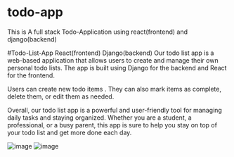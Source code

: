 # todo-app
This is A full stack Todo-Application using react(frontend) and django(backend)

#Todo-List-App React(frontend) Django(backend)
Our todo list app is a web-based application that allows users to create and manage their own personal todo lists. The app is built using Django for the backend and React for the frontend.

Users can create new todo items . They can also mark items as complete, delete them, or edit them as needed.

Overall, our todo list app is a powerful and user-friendly tool for managing daily tasks and staying organized. Whether you are a student, a professional, or a busy parent, this app is sure to help you stay on top of your todo list and get more done each day.

![image](https://user-images.githubusercontent.com/109452068/209369613-5c306765-833b-4a16-b420-dd5b44c2bfcf.png)
![image](https://user-images.githubusercontent.com/109452068/209369870-a74a66bb-388f-4fa6-a8cb-f733e963e174.png)
